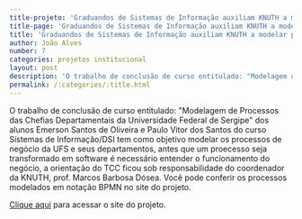```yaml
---
title-projeto: 'Graduandos de Sistemas de Informação auxiliam KNUTH a modelar processos da UFS'
title-page: 'Graduandos de Sistemas de Informação auxiliam KNUTH a modelar processos da UFS'
title: 'Graduandos de Sistemas de Informação auxiliam KNUTH a modelar processos da UFS'
author: João Alves
number: 7
categories: projetos institucional
layout: post
description: 'O trabalho de conclusão de curso entitulado: "Modelagem de Processos das Chefias Departamentais da Universidade Federal de Sergipe" dos alunos Emerson Santos de Oliveira e Paulo Vitor dos Santos do curso Sistemas de Informação/DSI.'
permalink: /:categories/:title.html
---
```


O trabalho de conclusão de curso entitulado: "Modelagem de Processos das Chefias Departamentais da Universidade Federal de Sergipe" dos alunos Emerson Santos de Oliveira e Paulo Vitor dos Santos do curso Sistemas de Informação/DSI tem como objetivo modelar os processos de negócio da UFS e seus departamentos, antes que um proecesso seja transformado em software é necessário entender o funcionamento do negócio, a orientação do TCC ficou sob responsabilidade do coordenador da KNUTH, prof. Marcos Barbosa Dósea. Você pode conferir os processos modelados em notação BPMN no site do projeto. 

[Clique aqui](https://marcosdosea.github.io/ProcessosUFS/) para acessar o site do projeto.